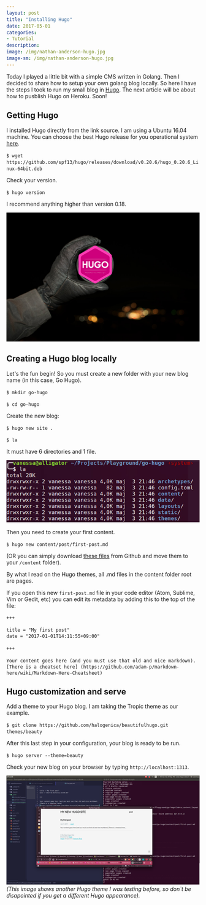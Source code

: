 ```yaml
---
layout: post
title: "Installing Hugo"
date: 2017-05-01
categories:
- Tutorial
description:
image: /img/nathan-anderson-hugo.jpg
image-sm: /img/nathan-anderson-hugo.jpg
---
```


Today I played a little bit with a simple CMS written in Golang. Then I decided to share how to setup your own golang blog locally.
So here I have the steps I took to run my small blog in [Hugo](https://gohugo.io/).
The next article will be about how to pusblish Hugo on Heroku. Soon!

## Getting Hugo

I installed Hugo directly from the link source. I am using a Ubuntu 16.04 machine. You can choose the best Hugo release for you operational system [here](https://github.com/spf13/hugo/releases).

`$ wget https://github.com/spf13/hugo/releases/download/v0.20.6/hugo_0.20.6_Linux-64bit.deb
`

Check your version.

`$ hugo version`

I recommend anything higher than version 0.18.

![Folders list](/img/hugobg0.jpg)

## Creating a Hugo blog locally


Let's the fun begin! So you must create a new folder with your new blog name (in this case, Go Hugo).

`$ mkdir go-hugo`

`$ cd go-hugo`

Create the new blog:

`$ hugo new site .`

`$ la`

It must have 6 directories and 1 file.

![Folders list](/img/tree-0.jpg)

Then you need to create your first content.

`$ hugo new content/post/first-post.md`

(OR you can simply download [these files](https://github.com/spf13/hugo/tree/master/examples/blog/content/post) from Github and move them to your `/content` folder).

By what I read on the Hugo themes, all .md files in the content folder root are pages.

If you open this new `first-post.md` file in your code editor (Atom, Sublime, Vim or Gedit, etc) you can edit its metadata by adding this to the top of the file:

```
+++

title = "My first post"
date = "2017-01-01T14:11:55+09:00"

+++

Your content goes here (and you must use that old and nice markdown).
[There is a cheatset here] (https://github.com/adam-p/markdown-here/wiki/Markdown-Here-Cheatsheet)
```

## Hugo customization and serve


Add a theme to your Hugo blog. I am taking the Tropic theme as our example.

`$ git clone https://github.com/halogenica/beautifulhugo.git themes/beauty `

After this last step in your configuration, your blog is ready to be run.

`$ hugo server --theme=beauty`

Check your new blog on your browser by typing `http://localhost:1313`.

![Running new website](/img/hugo-run-0.png)
_(This image shows another Hugo theme I was testing before, so don`t be disapointed if you get a different Hugo appearance)._
